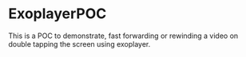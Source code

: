 # ExoplayerPOC
This is a POC to demonstrate, fast forwarding or rewinding a video on double tapping the screen using exoplayer.  
